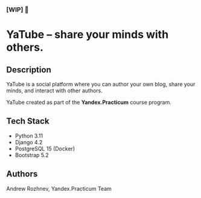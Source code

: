 ### [WIP] :construction: 
# YaTube – share your minds with others.

## Description

YaTube is a social platform where you can author your own blog, share your minds, and interact with other authors.

YaTube created as part of the **Yandex.Practicum** course program.

## Tech Stack

- Python 3.11
- Django 4.2
- PostgreSQL 15 (Docker)
- Bootstrap 5.2

## Authors

Andrew Rozhnev, Yandex.Practicum Team